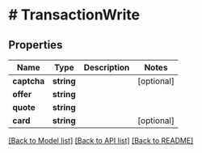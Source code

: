 # # TransactionWrite

## Properties

Name | Type | Description | Notes
------------ | ------------- | ------------- | -------------
**captcha** | **string** |  | [optional]
**offer** | **string** |  |
**quote** | **string** |  |
**card** | **string** |  | [optional]

[[Back to Model list]](../../README.md#models) [[Back to API list]](../../README.md#endpoints) [[Back to README]](../../README.md)
